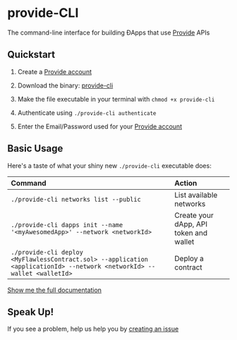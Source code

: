# provide-CLI

The command-line interface for building ÐApps that use [Provide](http://provide.services/) APIs

## Quickstart

1. Create a [Provide account](https://dawn.provide.services/sign-in)<br>

2. Download the binary: [provide-cli](https://github.com/provideservices/provide-cli/tree/dev/binary)<br>

3. Make the file executable in your terminal with `chmod +x provide-cli`<br>

4. Authenticate using `./provide-cli authenticate`<br>

5. Enter the Email/Password used for your [Provide account](https://dawn.provide.services/sign-in)<br>

## Basic Usage

Here's a taste of what your shiny new `./provide-cli` executable does:<br>

| Command | Action |
| :--- | :--- |
| `./provide-cli networks list --public` | List available networks |
| `./provide-cli dapps init --name '<myAwesomedApp>' --network <networkId>` | Create your dApp, API token and wallet |
| `./provide-cli deploy <MyFlawlessContract.sol> --application <applicationId> --network <networkId> --wallet <walletId>` | Deploy a contract | <br>

[Show me the full documentation](https://provideservices.github.io/docs/)

## Speak Up! <br>

If you see a problem, help us help you by [creating an issue](https://github.com/provideservices/provide-cli/issues)
